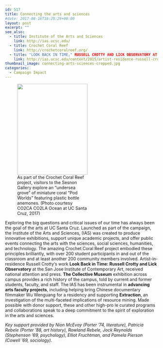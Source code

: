 ```yaml
---
id: 517
title: Connecting the arts and sciences
#date: 2017-08-16T18:20:29+00:00
layout: post
excerpt: ""
see_also:
  - title: Institute of the Arts and Sciences
    link: http://ias.ucsc.edu/
  - title: Crochet Coral Reef
    link: http://crochetcoralreef.org/
  - title: "LOOK BACK IN TIME," RUSSELL CROTTY AND LICK OBSERVATORY AT THE SAN JOSE ICA
    link: http://ias.ucsc.edu/content/2015/artist-residence-russell-crotty
thumbnail_image: connecting-arts-sciences-cropped.jpg
categories:
  - Campaign Impact
---
```

<figure id="attachment_2825" style="width: 232px" class="wp-caption alignright"><img class="wp-image-2825 size-medium" src="http://live-ucsc-giving.pantheonsite.io/wp-content/uploads/2017/08/connecting-arts-sciences-232x300.jpg" alt="" width="232" height="300" srcset="https://ucsc-giving.lndo.site/wp-content/uploads/2017/08/connecting-arts-sciences-232x300.jpg 232w, https://ucsc-giving.lndo.site/wp-content/uploads/2017/08/connecting-arts-sciences-768x994.jpg 768w, https://ucsc-giving.lndo.site/wp-content/uploads/2017/08/connecting-arts-sciences-791x1024.jpg 791w, https://ucsc-giving.lndo.site/wp-content/uploads/2017/08/connecting-arts-sciences.jpg 841w" sizes="(max-width: 232px) 100vw, 232px" /><figcaption class="wp-caption-text">As part of the Crochet Coral Reef project, visitors to the Sesnon Gallery explore an “undersea grove” of miniature coral “Pod Worlds” featuring plastic bottle anemones. (Photo courtesy CO2CA CO2LA Ocean at UC Santa Cruz, 2017)</figcaption></figure> 

Exploring the big questions and critical issues of our time has always been the goal of the arts at UC Santa Cruz. Launched as part of the campaign, the Institute of the Arts and Sciences, (IAS) was created to produce innovative exhibitions, support unique academic projects, and offer public events connecting the arts with the sciences, social sciences, humanities, and technology. The amazing Crochet Coral Reef project embodied these principles brilliantly, with over 200 student participants in and out of the classroom and at least another 200 community members involved. Artist-in-residence Russell Crotty‘s work **Look Back in Time: Russell Crotty and Lick Observatory** at the San Jose Institute of Contemporary Art, received national attention and press. **The Collective Museum** exhibition across campus provides a rich history of the campus, told by current and former students, faculty, and staff. The IAS has been instrumental in **advancing arts faculty projects**, including helping bring Chinese documentary filmmaker Wu Wenguang for a residency and supporting **Extraction**, an investigation of the multi-faceted implications of resource mining. Made possible with donor support, these and other high-pro le curated programs and collaborations speak to a deep commitment to the spirit of exploration in the arts and sciences.

_Key support provided by Nion McEvoy (Porter &#8217;74, literature), Patricia Rebele (Porter &#8217;88, art history), Rowland Rebele, Jock Reynolds (Stephenson &#8217;69, psychology), Elliot Fruchtman, and Pamela Pierson (Cowell &#8217;69, sociology)._
